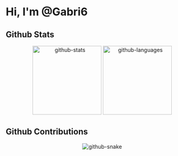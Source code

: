 # Hi, I'm @Gabri6

## Github Stats
<div align="center">
<picture>
  <source media="(prefers-color-scheme: dark)" srcset="https://github-readme-stats.vercel.app/api?username=Gabri6&show_icons=true&theme=dark&include_all_commits=true&count_private=true" />
  <source media="(prefers-color-scheme: light)" srcset="https://github-readme-stats-sigma-five.vercel.app/api?username=Gabri6&show_icons=true&count_private=true&hide_border=true" />
  <img height="180em" alt="github-stats" src="https://github-readme-stats.vercel.app/api?username=Gabri6&show_icons=true&theme=dark&include_all_commits=true&count_private=true" />
</picture>
<picture>
  <source media="(prefers-color-scheme: dark)" srcset="https://github-readme-stats.vercel.app/api/top-langs/?username=Gabri6&theme=react&show_icons=true&layout=compact" />
  <source media="(prefers-color-scheme: light)" srcset="https://github-readme-stats.vercel.app/api/top-langs/?username=Gabri6&theme=light&show_icons=true&layout=compact" />
  <img height="180em" alt="github-languages" src="https://github-readme-stats.vercel.app/api/top-langs/?username=Gabri6&theme=react&show_icons=true&layout=compact" />
</picture>
</div>

## Github Contributions
<div align="center">
  <source media="(prefers-color-scheme: dark)" srcset="https://github.com/Gabri6/Gabri6/blob/output/github-contribution-grid-snake.svg" />
  <source media="(prefers-color-scheme: light)" srcset="https://github.com/Gabri6/Gabri6/blob/output/github-contribution-grid-snake.gif" />
  <img alt="github-snake" src="https://github.com/Gabri6/Gabri6/blob/output/github-contribution-grid-snake.svg" align="center" />
</div>
